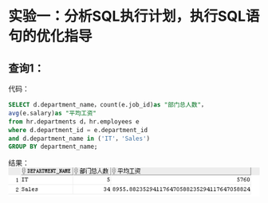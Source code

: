 
# 实验一：分析SQL执行计划，执行SQL语句的优化指导

## 查询1：
代码：
```SQL
SELECT d.department_name，count(e.job_id)as "部门总人数"，
avg(e.salary)as "平均工资"
from hr.departments d，hr.employees e
where d.department_id = e.department_id
and d.department_name in ('IT'，'Sales')
GROUP BY department_name;
```

结果：
![查询1](https://github.com/ybyhy/Oracle/blob/master/1.png)
